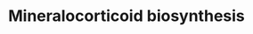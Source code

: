 ---
annotations:
- id: PW:0000773
  parent: classic metabolic pathway
  type: Pathway Ontology
  value: aldosterone biosynthetic pathway
- id: PW:0000002
  parent: classic metabolic pathway
  type: Pathway Ontology
  value: classic metabolic pathway
- id: PW:0000771
  parent: classic metabolic pathway
  type: Pathway Ontology
  value: mineralocorticoid biosynthetic pathway
- id: PW:0000010
  parent: classic metabolic pathway
  type: Pathway Ontology
  value: lipid metabolic pathway
authors:
- Conroy lipids
- Egonw
- DeSl
description: Mineralocorticoid synthesis and metabolism, which produce adrenal steroid
  hormones from cholesterol. These hromones regulate sodium retention in the kidneys
  and are therefore essential in sodium balance, intravascular volume, and blood pressure.
  [PMID:8839934]  The pathway knowledge depicted in this model stems from William
  Griffths.
last-edited: 2023-02-14
organisms:
- Homo sapiens
redirect_from:
- /index.php/Pathway:WP5279
- /instance/WP5279
- /instance/WP5279_rr124378
revision: r124378
schema-jsonld:
- '@context': https://schema.org/
  '@id': https://wikipathways.github.io/pathways/WP5279.html
  '@type': Dataset
  creator:
    '@type': Organization
    name: WikiPathways
  description: Mineralocorticoid synthesis and metabolism, which produce adrenal steroid
    hormones from cholesterol. These hromones regulate sodium retention in the kidneys
    and are therefore essential in sodium balance, intravascular volume, and blood
    pressure. [PMID:8839934]  The pathway knowledge depicted in this model stems from
    William Griffths.
  keywords:
  - 11-Dehydrocorticosterone
  - 11-deoxycorticosterone
  - 11β,18,21-trihydroxy-5β-pregnan-3,20-dione
  - 18-Hydroxy-11-dehydrotetrahydrocorticosterone
  - 18-Hydroxycorticosterone
  - 3alpha,11beta,18,21-tetrahydroxy-5beta-pregnan-20-one
  - 3alpha,21-dihydroxy-5beta-pregnane-11,20-dione
  - 5alpha-Dihydrocorticosterone
  - 5alpha-pregnan-21-ol-3,11,20-trione
  - 5beta-Dihydroaldosterone
  - 5beta-Dihydrocorticosterone
  - 5beta-dihydrodeoxycorticosterone
  - 5beta-pregnan-21-ol-3,11,20-trione
  - AKR1C2
  - AKR1D1
  - Aldosterone
  - Aldosterone 18-glucuronide
  - Alfadolone
  - Allotetrahydrocorticosterone
  - CYP11B1
  - CYP11B2
  - CYP21A2
  - Corticosterone
  - HSD11B1
  - HSD11B2
  - Progesterone
  - SRD5A1
  - SRD5A2
  - Tetrahydroaldosterone
  - Tetrahydrocorticosterone
  - UGT1A10
  - UGT2B7
  license: CC0
  name: Mineralocorticoid biosynthesis
seo: CreativeWork
title: Mineralocorticoid biosynthesis
wpid: WP5279
---
